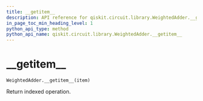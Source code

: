 ```yaml
---
title: __getitem__
description: API reference for qiskit.circuit.library.WeightedAdder.__getitem__
in_page_toc_min_heading_level: 1
python_api_type: method
python_api_name: qiskit.circuit.library.WeightedAdder.__getitem__
---
```


# \_\_getitem\_\_

<span id="qiskit.circuit.library.WeightedAdder.__getitem__" />

`WeightedAdder.__getitem__(item)`

Return indexed operation.

